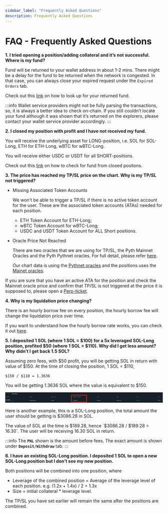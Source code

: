 ```yaml
---
sidebar_label: "Frequently Asked Questions"
description: Frequently Asked Questions
---
```


# FAQ - Frequently Asked Questions

**1. I tried opening a position/adding collateral and it’s not successful. Where is my fund?**

Fund will be returned to your wallet address in about 1-2 mins. There might be a delay for the fund to be returned when the network is congested. In that case, you can always close your expired request under the `Expired Orders` tab.

Check out this [link](2-returned-fund-for-unsuccessful-position.md) on how to look up for your returned fund.

:::info
Wallet service providers might not be fully parsing the transactions, so, it is always a better idea to check on-chain. If you still couldn’t locate your fund although it was shown that it’s returned on the explorers, please contact your wallet service provider accordingly.
:::

**2. I closed my position with profit and I have not received my fund.**

You will receive the underlying asset for LONG-position, i.e. SOL for SOL-Long, ETH for ETH-Long, wBTC for wBTC-Long.

You will receive either USDC or USDT for all SHORT-positions.

Check out this [link](3-returned-fund-after-position-is-closed.md) on how to check for fund from closed positons.

**3. The price has reached my TP/SL price on the chart. Why is my TP/SL not triggered?**

- Missing Associated Token Accounts

  We won't be able to trigger a TP/SL if there is no active token account for the user. These are the associated token accounts (ATAs) needed for each position.

  - ETH Token Account for ETH-Long;
  - wBTC Token Account for wBTC-Long;
  - USDC and USDT Token Account for ALL Short positions.

- Oracle Price Not Reached

  There are two oracles that we are using for TP/SL, the Pyth Mainnet Oracles and the Pyth Pythnet oracles. For full detail, please refer [here](https://station.jup.ag/labs/perpetual-exchange/how-it-works#oracle).

  Our chart data is using the [Pythnet oracles](https://pyth.network/price-feeds/crypto-sol-usd?cluster=pythnet) and the positions uses the [Mainet oracles](https://pyth.network/price-feeds/crypto-sol-usd?cluster=solana-mainnet-beta).

If you are sure that you have an active ATA for the position and check the Mainnet oracle price and confirm that TP/SL is not triggered at the price it is supposed to, please open a [Perp-ticket](https://discord.com/channels/897540204506775583/1197460751556804608).

**4. Why is my liquidation price changing?**

There is an hourly borrow fee on every position, the hourly borrow fee will change the liquidation price over time.

If you want to understand how the hourly borrow rate works, you can check it out [here](https://station.jup.ag/labs/perpetual-exchange/how-it-works#hourly-borrow-rate).

**5. I deposited 1 SOL (where 1 SOL = $100) for a 5x leveraged SOL-Long position, profited $50 (where 1 SOL = $110). Why did I get less amount? Why didn’t I get back 1.5 SOL?**

Assuming zero fees, with $50 profit, you will be getting SOL in return with value of $150.
At the time of closing the position, 1 SOL = $110,

```
$150 / $110 = 1.3636
```

You will be getting 1.3636 SOL where the value is equivalent to $150.

![faq1](./faq1.png)

Here is another example, this is a SOL-Long position, the total amount the user should be getting is $3086.28 in SOL.

The value of SOL at the time is $189.28, hence `$3086.28 / $189.28 = 16.30`. The user will be receiving 16.30 SOL in return.

:::info
The **`PNL`** shown is the amount before fees. The exact amount is shown under **`Deposit/Withdraw`** tab.
:::

**6. I have an existing SOL-Long position. I deposited 1 SOL to open a new SOL-Long position but I don’t see my new position.**

Both positions will be combined into one position, where

- Leverage of the combined position = Average of the leverage level of each position.
  e.g. (1.2x + 1.4x) / 2 = 1.3x
- Size = initial collateral \* leverage level.

The TP/SL you have set earlier will remain the same after the positions are combined.
